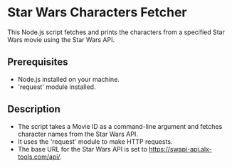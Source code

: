 # Star Wars Characters Fetcher

This Node.js script fetches and prints the characters from a specified Star Wars movie using the Star Wars API.

## Prerequisites

- Node.js installed on your machine.
- 'request' module installed.

## Description
* The script takes a Movie ID as a command-line argument and fetches character names from the Star Wars API.
* It uses the 'request' module to make HTTP requests.
* The base URL for the Star Wars API is set to https://swapi-api.alx-tools.com/api/.
